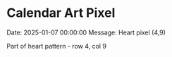 # Calendar Art Pixel

Date: 2025-01-07 00:00:00
Message: Heart pixel (4,9)

Part of heart pattern - row 4, col 9
